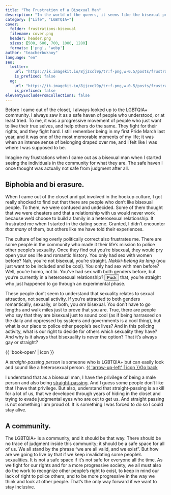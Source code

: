 ```yaml
---
title: "The Frustration of a Bisexual Man"
description: "In the world of the queers, it seems like the bisexual people are the black sheep."
category: ["Life", "LGBTQIA+"]
cover:
  folder: frustrations-bisexual
  filename: cover.png
  header: header.png
  sizes: [500, 600, 700, 1000, 1280]
  formats: ['png', 'webp']
author: "teacherbuknoy"
language: "en"
seo:
  twitter:
    url: "https://ik.imagekit.io/8jjzxcl9p/tr:f-png,w-0.5/posts/frustrations-bisexual/twitter.png"
    is_prefixed: false
  og:
    url: "https://ik.imagekit.io/8jjzxcl9p/tr:f-png,w-0.5/posts/frustrations-bisexual/og.png"
    is_prefixed: false
eleventyExcludeFromCollections: false
---
```


Before I came out of the closet, I always looked up to the LGBTQIA+ community. I always saw it as a safe haven of people who understood, or at least tried. To me, it was a progressive movement of people who just want to live their true selves, and help others do the same. They fight for their rights, and they fight hard. I still remember being in my first Pride March last year, and it was one of the most memorable moments of my life; it was when an intense sense of belonging draped over me, and I felt like I was where I was supposed to be.

Imagine my frustrations when I came out as a bisexual man when I started seeing the individuals in the community for what they are. The safe haven I once thought was actually not safe from judgment after all.

## Biphobia and bi erasure.
When I came out of the closet and got involved in the hookup culture, I got really shocked to find out that there are people who don’t like bisexual people. To them, we were confused and undecided. Some of them thought that we were cheaters and that a relationship with us would never work because we’d choose to build a family in a heterosexual relationship. It frustrated me when I started in the dating scene. Granted, I didn’t encounter *that many* of them, but others like me have told their experiences.

The culture of being overly politically correct also frustrates me. There are some people in the community who made it their life’s mission to police other people’s sexuality. Once they find out you’re bisexual, they would pry open your sex life and romantic history. You only had sex with women before? Nah, you’re not bisexual, you’re straight. <i lang="en">Nakiki-belong ka lang</i> (you just want to be included and be cool). You only had sex with men before? Well, you’re homo, not bi. You’ve had sex with both genders before, but you’re currently in a heterosexual relationship? <button class="slur" data-slur-details="In this context, it means “I don't care about that”" data-slur="Expletive"><span class="slur__content" data-slur-content>Fuck</span></button> that, you’re straight who just happened to go through an experimental phase.

These people don’t seem to understand that sexuality relates to sexual attraction, not sexual activity. If you’re attracted to both genders romantically, sexually, or both, you *are* bisexual. You don’t have to go lengths and walk miles just to prove that you are. True, there are people who say that they are bisexual just to sound cool (as if being harrassed on the daily and oppressed by systems and governments is a cool thing), but what is our place to police other people’s sex lives? And in this policing activity, what is our right to decide for others which sexuality they have? And why is it always that bisexuality is never the option? That it’s always gay or straight?

<div>

<aside class="callout callout--info callout--right" id="def-1">
  {{ 'book-open' | icon }}
  <p class="callout__body">A <dfn>straight-passing person</dfn> is someone who is LGBTQIA+ but can easily look and sound like a heterosexual person. <a href="#defsrc-1"><span aria-hidden="true">{{ 'arrow-up-left' | icon }}</span><span class="sr-only">Go back</span></a></p>
</aside>

I understand that as a bisexual man, I have the privilege of being a male person and also being <a href="#def-1" id="defsrc-1">straight-passing</a>. And I guess some people don’t like that I have that privilege. But also, understand that straight-passing is a skill for a lot of us, that we developed through years of hiding in the closet and trying to evade judgmental eyes who are out to get us. And straight passing is not something I am proud of. It is something I was forced to do so I could stay alive.

</div>

## A community.

The LGBTQIA+ is a community, and it should be that way. There should be no trace of judgment inside this community; it should be a safe space for all of us. We all stand by the phrase “we are all valid, and we exist”. But how are we going to live by that if we keep invalidating some people’s sexualities. It is not a safe space if it’s not safe for everyone all the time. As we fight for our rights and for a more progressive society, we all must also do the work to recognize other people’s right to exist, to keep in mind our lack of right to police others, and to be more progressive in the way we think and look at other people. That’s the only way forward if we want to stay inclusive.
